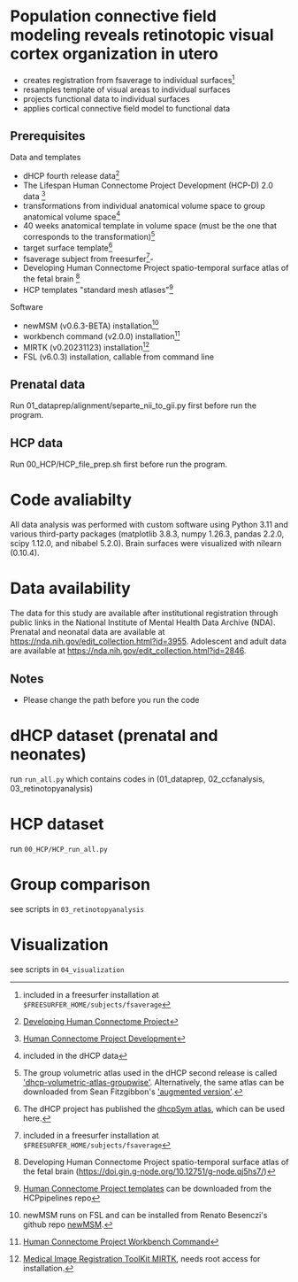 # Population connective field modeling reveals retinotopic visual cortex organization in utero

- creates registration from fsaverage to individual surfaces[^10]
- resamples template of visual areas to individual surfaces
- projects functional data to individual surfaces
- applies cortical connective field model to functional data

## Prerequisites

Data and templates
- dHCP fourth release data[^1]
- The Lifespan Human Connectome Project Development (HCP-D) 2.0 data [^2]
- transformations from individual anatomical volume space to group anatomical volume space[^3]
- 40 weeks anatomical template in volume space (must be the one that corresponds to the transformation)[^4]
- target surface template[^5]
- fsaverage subject from freesurfer[^10]- 
- Developing Human Connectome Project spatio-temporal surface atlas of the fetal brain [^11]
- HCP templates "standard mesh atlases"[^9]

Software
- newMSM (v0.6.3-BETA) installation[^6]
- workbench command (v2.0.0) installation[^7]
- MIRTK (v0.20231123) installation[^8]
- FSL (v6.0.3) installation, callable from command line

## Prenatal data
Run 01_dataprep/alignment/separte_nii_to_gii.py first before run the program.

## HCP data
Run 00_HCP/HCP_file_prep.sh first before run the program.

# Code avaliabilty
All data analysis was performed with custom software using Python 3.11 and various third-party packages (matplotlib 3.8.3, numpy 1.26.3, pandas 2.2.0, scipy 1.12.0, and nibabel  5.2.0). Brain surfaces were visualized with nilearn (0.10.4).

# Data availability
The data for this study are available after institutional registration through public links in the National Institute of Mental Health Data Archive (NDA). Prenatal and neonatal data are available at https://nda.nih.gov/edit_collection.html?id=3955. Adolescent and adult data are available at https://nda.nih.gov/edit_collection.html?id=2846.



## Notes 
- Please change the path before you run the code

# dHCP dataset (prenatal and neonates)

run `run_all.py` which contains codes in (01_dataprep, 02_ccfanalysis, 03_retinotopyanalysis)

# HCP dataset

run `00_HCP/HCP_run_all.py`

# Group comparison 

see scripts in `03_retinotopyanalysis`

# Visualization

see scripts in `04_visualization`

[^1]: [Developing Human Connectome Project](https://biomedia.github.io/dHCP-release-notes/)

[^2]: [Human Connectome Project Development](https://www.humanconnectome.org/study/hcp-lifespan-development)

[^3]: included in the dHCP data

[^4]: The group volumetric atlas used in the dHCP second release is called ['dhcp-volumetric-atlas-groupwise'](https://gin.g-node.org/BioMedIA/dhcp-volumetric-atlas-groupwise). Alternatively, the same atlas can be downloaded from Sean Fitzgibbon's ['augmented version'](https://git.fmrib.ox.ac.uk/seanf/dhcp-resources/-/blob/master/docs/dhcp-augmented-volumetric-atlas.md).

[^5]: The dHCP project has published the [dhcpSym atlas](https://brain-development.org/brain-atlases/atlases-from-the-dhcp-project/cortical-surface-template/), which can be used here.

[^6]: newMSM runs on FSL and can be installed from Renato Besenczi's github repo [newMSM](https://github.com/rbesenczi/newMSM).

[^7]: [Human Connectome Project Workbench Command](https://www.humanconnectome.org/software/workbench-command) 

[^8]: [Medical Image Registration ToolKit MIRTK](http://mirtk.github.io/), needs root access for installation.

[^9]: [Human Connectome Project templates](https://github.com/Washington-University/HCPpipelines/tree/master/global/templates/standard_mesh_atlases) can be downloaded from the HCPpipelines repo

[^10]: included in a freesurfer installation at `$FREESURFER_HOME/subjects/fsaverage`

[^11]: Developing Human Connectome Project spatio-temporal surface atlas of the fetal brain (https://doi.gin.g-node.org/10.12751/g-node.qj5hs7/)
[^10]: adapted from [dHCP template alignment repo](https://github.com/ecr05/dHCP_template_alignment)
